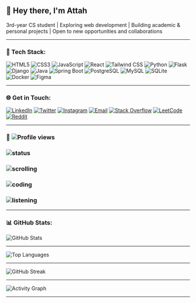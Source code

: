 ## 👋 Hey there, I'm **Attah**

3rd-year CS student | Exploring web development | Building academic & personal projects | Open to new opportunities and collaborations 

---

### 🧰 Tech Stack:

![HTML5](https://img.shields.io/badge/HTML5-E34F26?logo=html5&logoColor=white&style=flat)
![CSS3](https://img.shields.io/badge/CSS3-1572B6?logo=css&logoColor=white&style=flat)
![JavaScript](https://img.shields.io/badge/JavaScript-F7DF1E?logo=javascript&logoColor=black&style=flat)
![React](https://img.shields.io/badge/React-20232A?logo=react&logoColor=61DAFB&style=flat)
![Tailwind CSS](https://img.shields.io/badge/Tailwind_CSS-38B2AC?logo=tailwind-css&logoColor=white&style=flat)
![Python](https://img.shields.io/badge/Python-3776AB?logo=python&logoColor=white&style=flat)
![Flask](https://img.shields.io/badge/Flask-000000?logo=flask&logoColor=white&style=flat)
![Django](https://img.shields.io/badge/Django-092E20?logo=django&logoColor=white&style=flat)
![Java](https://img.shields.io/badge/Java-007396?logo=java&logoColor=white&style=flat)
![Spring Boot](https://img.shields.io/badge/Spring_Boot-6DB33F?logo=spring-boot&logoColor=white&style=flat)
![PostgreSQL](https://img.shields.io/badge/PostgreSQL-4169E1?logo=postgresql&logoColor=white&style=flat)
![MySQL](https://img.shields.io/badge/MySQL-4479A1?logo=mysql&logoColor=white&style=flat)
![SQLite](https://img.shields.io/badge/SQLite-003B57?logo=sqlite&logoColor=white&style=flat)
![Docker](https://img.shields.io/badge/Docker-2496ED?logo=docker&logoColor=white&style=flat)
![Figma](https://img.shields.io/badge/Figma-F24E1E?logo=figma&logoColor=white&style=flat)

---

### 🌐 Get in Touch:

[![LinkedIn](https://img.shields.io/badge/LinkedIn-0A66C2?style=flat&logo=linkedin&logoColor=white)](https://www.linkedin.com/in/attah-sunday1)
[![Twitter](https://img.shields.io/badge/Twitter-1DA1F2?style=flat&logo=x&logoColor=white)](https://www.twitter.com/athsocial)
[![Instagram](https://img.shields.io/badge/Instagram-E4405F?style=flat&logo=instagram&logoColor=white)](https://www.instagram.com/athsocial)
[![Email](https://img.shields.io/badge/Email-D14836?style=flat&logo=gmail&logoColor=white)](mailto:attahsundayjr@gmail.com)
[![Stack Overflow](https://img.shields.io/badge/Stack_Overflow-FE7A16?style=flat&logo=stack-overflow&logoColor=white)](https://stackoverflow.com/users/21408912/attah)
[![LeetCode](https://img.shields.io/badge/LeetCode-FFA116?style=flat&logo=leetcode&logoColor=black)](https://leetcode.com/u/athsnd1/)
[![Reddit](https://img.shields.io/badge/Reddit-FF4500?style=flat&logo=reddit&logoColor=white)](https://www.reddit.com/user/athsnd1)

---

### 🔎 ![Profile views](https://komarev.com/ghpvc/?username=athsnd1&label=Profile%20views&color=0e75b6&style=flat)
### ![status](https://img.shields.io/badge/currently-online-brightgreen?style=flat-square)
### ![scrolling](https://img.shields.io/badge/scrolling-Twitter%20r%20n-lightblue?style=flat-square&logo=x)
### ![coding](https://img.shields.io/badge/coding-python%20r%20n-blue?style=flat-square&logo=vscode)
### ![listening](https://img.shields.io/badge/listening_to-Drake%20r%20n-green?style=flat-square&logo=spotify)

---

### 📊 GitHub Stats:

![GitHub Stats](https://github-readme-stats.vercel.app/api?username=athsnd1&show_icons=true&theme=tokyonight&hide_border=false)

---

![Top Languages](https://github-readme-stats.vercel.app/api/top-langs/?username=athsnd1&layout=compact&theme=tokyonight&hide_border=false)

---

![GitHub Streak](https://streak-stats.demolab.com?user=athsnd1&theme=github-dark&hide_border=false)

---

![Activity Graph](https://github-readme-activity-graph.vercel.app/graph?username=athsnd1&theme=tokyo-night&hide_border=false)

---
